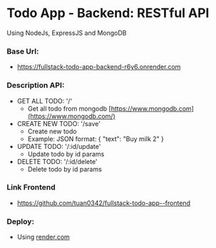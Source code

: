 # Todo App - Backend: RESTful API
Using NodeJs, ExpressJS and MongoDB

### Base Url: 
- https://fullstack-todo-app-backend-r6y6.onrender.com

### Description API: 
- GET ALL TODO: '/'
  + Get all todo from mongodb [https://www.mongodb.com](https://www.mongodb.com/)
- CREATE NEW TODO: '/save'
  + Create new todo
  + Example:
    JSON format:
       {
          "text": "Buy milk 2"
       }
- UPDATE TODO: '/:id/update'
  + Update todo by id params
- DELETE TODO: '/:id/delete'
  + Delete todo by id params

### Link Frontend
- https://github.com/tuan0342/fullstack-todo-app--frontend

### Deploy:
- Using [render.com](https://render.com/)
